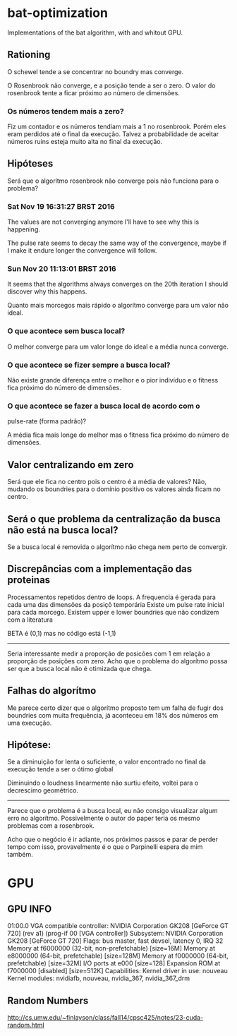 bat-optimization
================

Implementations of the bat algorithm, with and whitout GPU.


Rationing
---------


O schewel tende a se concentrar no boundry mas converge.

O Rosenbrook não converge, e a posição tende a ser o zero.
O valor do rosenbrook tente a ficar próximo ao número de
dimensões.

### Os números tendem mais a zero?

Fiz um contador e os números tendiam mais a 1 no rosenbrook. Porém
eles eram perdidos até o final da execução. Talvez a probabilidade
de aceitar números ruins esteja muito alta no final da execução.


Hipóteses 
----------

Será que o algorítmo rosenbrook não converge pois não funciona
para o problema? 



### Sat Nov 19 16:31:27 BRST 2016

The values are not converging anymore I'll have to see why this is
happening.

The pulse rate seems to decay the same way of the convergence,
maybe if I make it endure longer the convergence will follow.


### Sun Nov 20 11:13:01 BRST 2016

It seems that the algorithms always converges on the 20th
iteration I should discover why this happens.

Quanto mais morcegos mais rápido o algorítmo converge para um
valor não ideal.


### O que acontece sem busca local?
O melhor converge para um valor longe do ideal e a média nunca
converge.

### O que acontece se fizer sempre a busca local?

Não existe grande diferença entre o melhor e o pior indivíduo e
o fitness fica próximo do número de dimensões.

### O que acontece se fazer a busca local de acordo com o
pulse-rate (forma padrão)?

A média fica mais longe do melhor mas o fitness fica próximo do
número de dimensões.



Valor centralizando em zero
---------------------------

Será que ele fica no centro pois o centro é a média de valores?
    Não, mudando os boundries para o domínio positivo os valores
    ainda ficam no centro.


Será o que problema da centralização da busca não está na busca local?
----------------------------------------------------------------------

Se a busca local é removida o algorítmo não chega nem perto de
convergir.



Discrepâncias com a implementação das proteinas
-----------------------------------------------

Processamentos repetidos dentro de loops.
A frequencia é gerada para cada uma das dimensões da posiçõ
temporária
Existe um pulse rate inicial para cada morcego.
Existem upper e lower boundries que não condizem com a literatura


BETA é (0,1) mas no código está (-1,1)

----

Seria interessante medir a proporção de posicões com 1 em relação
a proporção de posições com zero. Acho que o problema do algorítmo
possa ser que a busca local não é otimizada que chega.



Falhas do algorítmo
-------------------
Me parece certo dizer que o algorítmo proposto tem um falha de
fugir dos boundries com muita frequência, já aconteceu em 18% dos
números em uma execução.

Hipótese:
--------
Se a diminuição for lenta o suficiente, o valor
encontrado no final da execução tende a ser o ótimo global

Diminuindo  o loudness linearmente não surtiu efeito, voltei para
o decrescimo geométrico.

----
Parece que o problema é a busca local, eu não consigo visualizar
algum erro no algorítmo. Possivelmente o autor do paper teria os
mesmo problemas com a rosenbrook.

Acho que o negócio é ir adiante, nos próximos passos e parar de
perder tempo com isso, provavelmente é o que o Parpinelli espera
de mim também.

GPU
===



GPU INFO
--------

01:00.0 VGA compatible controller: NVIDIA Corporation GK208 [GeForce GT 720] (rev a1) (prog-if 00 [VGA controller])
        Subsystem: NVIDIA Corporation GK208 [GeForce GT 720]
        Flags: bus master, fast devsel, latency 0, IRQ 32
        Memory at f6000000 (32-bit, non-prefetchable) [size=16M]
        Memory at e8000000 (64-bit, prefetchable) [size=128M]
        Memory at f0000000 (64-bit, prefetchable) [size=32M]
        I/O ports at e000 [size=128]
        Expansion ROM at f7000000 [disabled] [size=512K]
        Capabilities: <access denied>
        Kernel driver in use: nouveau
        Kernel modules: nvidiafb, nouveau, nvidia_367, nvidia_367_drm

Random Numbers
--------------

http://cs.umw.edu/~finlayson/class/fall14/cpsc425/notes/23-cuda-random.html
